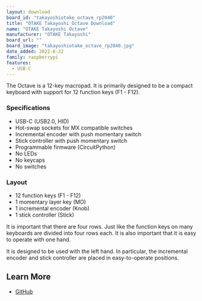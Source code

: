 ```yaml
---
layout: download
board_id: "takayoshiotake_octave_rp2040"
title: "OTAKE Takayoshi Octave Download"
name: "OTAKE Takayoshi Octave"
manufacturer: "OTAKE Takayoshi"
board_url: ""
board_image: "takayoshiotake_octave_rp2040.jpg"
date_added: 2022-8-22
family: raspberrypi
features:
  - USB-C
---
```


The Octave is a 12-key macropad. It is primarily designed to be a compact keyboard with support for 12 function keys (F1 - F12).

### Specifications

- USB-C (USB2.0, HID)
- Hot-swap sockets for MX compatible switches
- Incremental encoder with push momentary switch
- Stick controller with push momentary switch
- Programmable firmware (CircuitPython)
- No LEDs
- No keycaps
- No switches

### Layout

- 12 function keys (F1 - F12)
- 1 momentary layer key (MO)
- 1 incremental encoder (Knob)
- 1 stick controller (Stick)

It is important that there are four rows. Just like the function keys on many keyboards are divided into four rows each. It is also important that it is easy to operate with one hand.

It is designed to be used with the left hand. In particular, the incremental encoder and stick controller are placed in easy-to-operate positions.

## Learn More

* [GitHub](https://github.com/takayoshiotake/octave-12-key-macropad)
